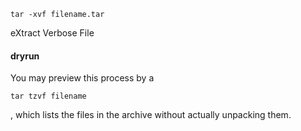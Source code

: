 ```
tar -xvf filename.tar
```
eXtract Verbose File

#### dryrun

You may preview this process by a
```
tar tzvf filename
```
, which lists the files in the archive without actually unpacking them.
